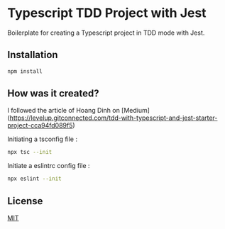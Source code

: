 # Typescript TDD Project with Jest

Boilerplate for creating a Typescript project in TDD mode with Jest.

## Installation

```bash 
npm install
```

## How was it created?

I followed the article of Hoang Dinh on [Medium] (https://levelup.gitconnected.com/tdd-with-typescript-and-jest-starter-project-cca94fd089f5)

Initiating a tsconfig file :
```bash 
npx tsc --init
```

Initiate a eslintrc config file :
```bash 
npx eslint --init
``` 

## License
[MIT](https://choosealicense.com/licenses/mit/)